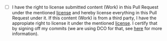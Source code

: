 - [ ] I have the right to license submitted content (Work) in this Pull Request under the mentioned [license](LICENSE) and hereby license everything in this Pull Request under it.
      If this content (Work) is from a third party, I have the appropiate right to license it under the mentioned [license](LICENSE).
      I certify that by signing off my commits (we are using DCO for that, see [here](https://github.com/dcoapp/app#how-it-works) for more information).
